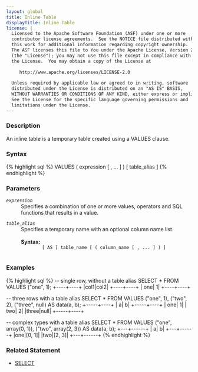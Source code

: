 ```yaml
---
layout: global
title: Inline Table
displayTitle: Inline Table
license: |
  Licensed to the Apache Software Foundation (ASF) under one or more
  contributor license agreements.  See the NOTICE file distributed with
  this work for additional information regarding copyright ownership.
  The ASF licenses this file to You under the Apache License, Version 2.0
  (the "License"); you may not use this file except in compliance with
  the License.  You may obtain a copy of the License at
 
     http://www.apache.org/licenses/LICENSE-2.0
 
  Unless required by applicable law or agreed to in writing, software
  distributed under the License is distributed on an "AS IS" BASIS,
  WITHOUT WARRANTIES OR CONDITIONS OF ANY KIND, either express or implied.
  See the License for the specific language governing permissions and
  limitations under the License.
---
```


### Description

An inline table is a temporary table created using a VALUES clause.

### Syntax

{% highlight sql %}
VALUES ( expression [ , ... ] ) [ table_alias ]
{% endhighlight %}

### Parameters

<dl>
  <dt><code><em>expression</em></code></dt>
  <dd>
    Specifies a combination of one or more values, operators and SQL functions that results in a value.
  </dd>
</dl>
<dl>
  <dt><code><em>table_alias</em></code></dt>
  <dd>
    Specifies a temporary name with an optional column name list. <br><br>
    <b>Syntax:</b>
      <code>
        [ AS ] table_name [ ( column_name [ , ... ] ) ]
      </code>
  </dd>
</dl>

### Examples

{% highlight sql %}
-- single row, without a table alias
SELECT * FROM VALUES ("one", 1);
  +----+----+
  |col1|col2|
  +----+----+
  | one|   1|
  +----+----+

-- three rows with a table alias
SELECT * FROM VALUES ("one", 1), ("two", 2), ("three", null) AS data(a, b);
  +-----+----+
  |    a|   b|
  +-----+----+
  |  one|   1|
  |  two|   2|
  |three|null|
  +-----+----+

-- complex types with a table alias
SELECT * FROM VALUES ("one", array(0, 1)), ("two", array(2, 3)) AS data(a, b);
  +---+------+
  |  a|     b|
  +---+------+
  |one|[0, 1]|
  |two|[2, 3]|
  +---+------+
{% endhighlight %}

### Related Statement

 * [SELECT](sql-ref-syntax-qry-select.html)

